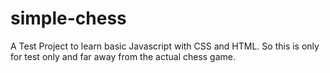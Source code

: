 # simple-chess

A Test Project to learn basic Javascript with CSS and HTML. So this is only for test only and far away from the actual chess game.

